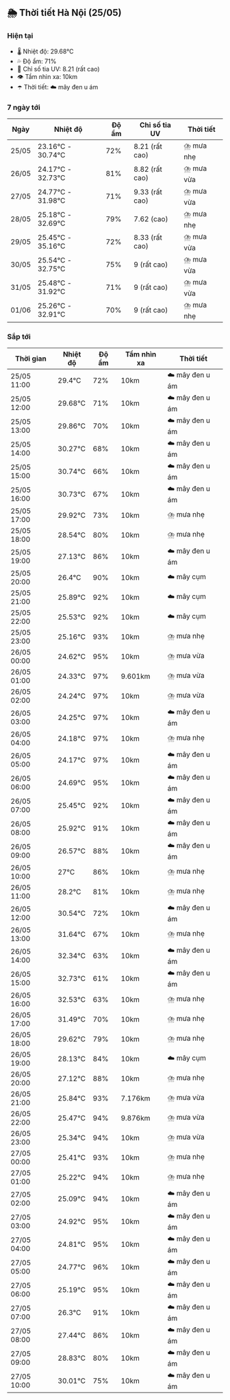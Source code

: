 ## 🌦️ Thời tiết Hà Nội (25/05)

### Hiện tại

- 🌡️ Nhiệt độ: 29.68℃
- 💦 Độ ẩm: 71%
- 🌟 Chỉ số tia UV: 8.21 (rất cao)
- 👁️ Tầm nhìn xa: 10km
- ☂️ Thời tiết: ☁️ mây đen u ám

### 7 ngày tới

| Ngày | Nhiệt độ | Độ ẩm | Chỉ số tia UV | Thời tiết |
| --- | --- | --- | --- | --- |
| 25/05 | 23.16℃ - 30.74℃ | 72% | 8.21 (rất cao) | ⛈️ mưa nhẹ |
| 26/05 | 24.17℃ - 32.73℃ | 81% | 8.82 (rất cao) | ⛈️ mưa vừa |
| 27/05 | 24.77℃ - 31.98℃ | 71% | 9.33 (rất cao) | ⛈️ mưa vừa |
| 28/05 | 25.18℃ - 32.69℃ | 79% | 7.62 (cao) | ⛈️ mưa nhẹ |
| 29/05 | 25.45℃ - 35.16℃ | 72% | 8.33 (rất cao) | ⛈️ mưa vừa |
| 30/05 | 25.54℃ - 32.75℃ | 75% | 9 (rất cao) | ⛈️ mưa vừa |
| 31/05 | 25.48℃ - 31.92℃ | 71% | 9 (rất cao) | ⛈️ mưa vừa |
| 01/06 | 25.26℃ - 32.91℃ | 70% | 9 (rất cao) | ⛈️ mưa nhẹ |

### Sắp tới

| Thời gian | Nhiệt độ | Độ ẩm | Tầm nhìn xa | Thời tiết |
| --- | --- | --- | --- | --- |
| 25/05 11:00 | 29.4℃ | 72% | 10km | ☁️ mây đen u ám |
| 25/05 12:00 | 29.68℃ | 71% | 10km | ☁️ mây đen u ám |
| 25/05 13:00 | 29.86℃ | 70% | 10km | ☁️ mây đen u ám |
| 25/05 14:00 | 30.27℃ | 68% | 10km | ☁️ mây đen u ám |
| 25/05 15:00 | 30.74℃ | 66% | 10km | ☁️ mây đen u ám |
| 25/05 16:00 | 30.73℃ | 67% | 10km | ☁️ mây đen u ám |
| 25/05 17:00 | 29.92℃ | 73% | 10km | ⛈️ mưa nhẹ |
| 25/05 18:00 | 28.54℃ | 80% | 10km | ⛈️ mưa nhẹ |
| 25/05 19:00 | 27.13℃ | 86% | 10km | ☁️ mây đen u ám |
| 25/05 20:00 | 26.4℃ | 90% | 10km | ☁️ mây cụm |
| 25/05 21:00 | 25.89℃ | 92% | 10km | ☁️ mây cụm |
| 25/05 22:00 | 25.53℃ | 92% | 10km | ☁️ mây cụm |
| 25/05 23:00 | 25.16℃ | 93% | 10km | ⛈️ mưa nhẹ |
| 26/05 00:00 | 24.62℃ | 95% | 10km | ⛈️ mưa vừa |
| 26/05 01:00 | 24.33℃ | 97% | 9.601km | ⛈️ mưa vừa |
| 26/05 02:00 | 24.24℃ | 97% | 10km | ⛈️ mưa vừa |
| 26/05 03:00 | 24.25℃ | 97% | 10km | ☁️ mây đen u ám |
| 26/05 04:00 | 24.18℃ | 97% | 10km | ⛈️ mưa nhẹ |
| 26/05 05:00 | 24.17℃ | 97% | 10km | ☁️ mây đen u ám |
| 26/05 06:00 | 24.69℃ | 95% | 10km | ☁️ mây đen u ám |
| 26/05 07:00 | 25.45℃ | 92% | 10km | ☁️ mây đen u ám |
| 26/05 08:00 | 25.92℃ | 91% | 10km | ☁️ mây đen u ám |
| 26/05 09:00 | 26.57℃ | 88% | 10km | ☁️ mây đen u ám |
| 26/05 10:00 | 27℃ | 86% | 10km | ⛈️ mưa nhẹ |
| 26/05 11:00 | 28.2℃ | 81% | 10km | ⛈️ mưa nhẹ |
| 26/05 12:00 | 30.54℃ | 72% | 10km | ☁️ mây đen u ám |
| 26/05 13:00 | 31.64℃ | 67% | 10km | ⛈️ mưa nhẹ |
| 26/05 14:00 | 32.34℃ | 63% | 10km | ☁️ mây đen u ám |
| 26/05 15:00 | 32.73℃ | 61% | 10km | ☁️ mây đen u ám |
| 26/05 16:00 | 32.53℃ | 63% | 10km | ⛈️ mưa nhẹ |
| 26/05 17:00 | 31.49℃ | 70% | 10km | ⛈️ mưa nhẹ |
| 26/05 18:00 | 29.62℃ | 79% | 10km | ⛈️ mưa nhẹ |
| 26/05 19:00 | 28.13℃ | 84% | 10km | ☁️ mây cụm |
| 26/05 20:00 | 27.12℃ | 88% | 10km | ⛈️ mưa nhẹ |
| 26/05 21:00 | 25.84℃ | 93% | 7.176km | ⛈️ mưa vừa |
| 26/05 22:00 | 25.47℃ | 94% | 9.876km | ⛈️ mưa vừa |
| 26/05 23:00 | 25.34℃ | 94% | 10km | ⛈️ mưa vừa |
| 27/05 00:00 | 25.41℃ | 93% | 10km | ⛈️ mưa nhẹ |
| 27/05 01:00 | 25.22℃ | 94% | 10km | ⛈️ mưa nhẹ |
| 27/05 02:00 | 25.09℃ | 94% | 10km | ☁️ mây đen u ám |
| 27/05 03:00 | 24.92℃ | 95% | 10km | ☁️ mây đen u ám |
| 27/05 04:00 | 24.81℃ | 95% | 10km | ☁️ mây đen u ám |
| 27/05 05:00 | 24.77℃ | 96% | 10km | ☁️ mây đen u ám |
| 27/05 06:00 | 25.19℃ | 95% | 10km | ☁️ mây đen u ám |
| 27/05 07:00 | 26.3℃ | 91% | 10km | ☁️ mây đen u ám |
| 27/05 08:00 | 27.44℃ | 86% | 10km | ☁️ mây đen u ám |
| 27/05 09:00 | 28.83℃ | 80% | 10km | ☁️ mây đen u ám |
| 27/05 10:00 | 30.01℃ | 75% | 10km | ☁️ mây đen u ám |
